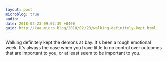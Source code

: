 ```yaml
---
layout: post
microblog: true
audio: 
date: 2018-02-23 09:07:39 +0400
guid: http://kaa.micro.blog/2018/02/23/walking-definitely-kept.html
---
```

Walking definitely kept the demons at bay. It's been a rough emotional week. It's always the case when you have little to no control over outcomes that are important to you, or at least seem to be important to you. 

